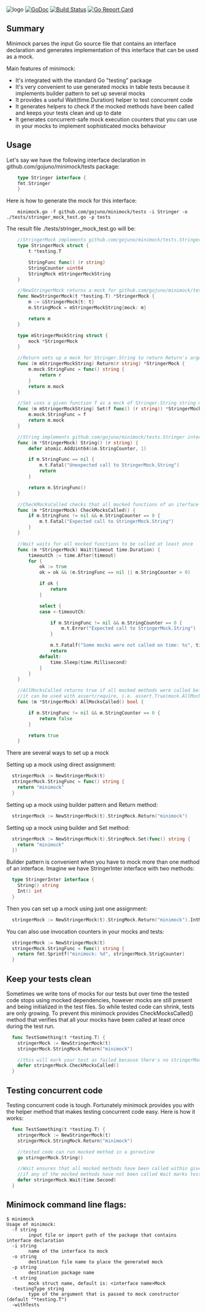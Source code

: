 ![logo](https://rawgit.com/gojuno/minimock/master/logo.svg)
[![GoDoc](https://godoc.org/github.com/gojuno/minimock?status.svg)](http://godoc.org/github.com/gojuno/minimock) [![Build Status](https://travis-ci.org/gojuno/minimock.svg?branch=master)](https://travis-ci.org/gojuno/minimock) [![Go Report Card](https://goreportcard.com/badge/github.com/gojuno/minimock)](https://goreportcard.com/report/github.com/gojuno/minimock)

## Summary 
Minimock parses the input Go source file that contains an interface declaration and generates
implementation of this interface that can be used as a mock.

Main features of minimock:

* It's integrated with the standard Go "testing" package
* It's very convenient to use generated mocks in table tests because it implements builder pattern to set up several mocks
* It provides a useful Wait(time.Duration) helper to test concurrent code
* It generates helpers to check if the mocked methods have been called and keeps your tests clean and up to date
* It generates concurrent-safe mock execution counters that you can use in your mocks to implement sophisticated mocks behaviour

## Usage
Let's say we have the following interface declaration in github.com/gojuno/minimock/tests package:
```go
	type Stringer interface {
    fmt.Stringer
	}
```

Here is how to generate the mock for this interface:
```
	minimock.go -f github.com/gojuno/minimock/tests -i Stringer -o ./tests/stringer_mock_test.go -p tests
```

The result file ./tests/stringer_mock_test.go will be:
```go
	//StringerMock implements github.com/gojuno/minimock/tests.Stringer
	type StringerMock struct {
		t *testing.T

		StringFunc func() (r string)
		StringCounter uint64
		StringMock mStringerMockString
	}

	//NewStringerMock returns a mock for github.com/gojuno/minimock/tests.Stringer
	func NewStringerMock(t *testing.T) *StringerMock {
		m := &StringerMock{t: t}
		m.StringMock = mStringerMockString{mock: m}

		return m
	}

	type mStringerMockString struct {
		mock *StringerMock
	}

	//Return sets up a mock for Stringer.String to return Return's arguments
	func (m mStringerMockString) Return(r string) *StringerMock {
		m.mock.StringFunc = func() string {
			return r
		}
		return m.mock
	}

	//Set uses a given function f as a mock of Stringer.String string method
	func (m mStringerMockString) Set(f func() (r string)) *StringerMock {
		m.mock.StringFunc = f
		return m.mock
	}

	//String implements github.com/gojuno/minimock/tests.Stringer interface
	func (m *StringerMock) String() (r string) {
		defer atomic.AddUint64(&m.StringCounter, 1)

		if m.StringFunc == nil {
			m.t.Fatal("Unexpected call to StringerMock.String")
			return
		}

		return m.StringFunc()
	}

	//CheckMocksCalled checks that all mocked functions of an iterface have been called at least once
	func (m *StringerMock) CheckMocksCalled() {
		if m.StringFunc != nil && m.StringCounter == 0 {
			m.t.Fatal("Expected call to StringerMock.String")
		}
	}

	//Wait waits for all mocked functions to be called at least once
	func (m *StringerMock) Wait(timeout time.Duration) {
		timeoutCh := time.After(timeout)
		for {
			ok := true
			ok = ok && (m.StringFunc == nil || m.StringCounter > 0)

			if ok {
				return
			}

			select {
			case <-timeoutCh:

				if m.StringFunc != nil && m.StringCounter == 0 {
					m.t.Error("Expected call to StringerMock.String")
				}

				m.t.Fatalf("Some mocks were not called on time: %s", timeout)
				return
			default:
				time.Sleep(time.Millisecond)
			}
		}
	}

	//AllMocksCalled returns true if all mocked methods were called before the execution of AllMocksCalled,
	//it can be used with assert/require, i.e. assert.True(mock.AllMocksCalled())
	func (m *StringerMock) AllMocksCalled() bool {

		if m.StringFunc != nil && m.StringCounter == 0 {
			return false
		}

		return true
	}
```


There are several ways to set up a mock

Setting up a mock using direct assignment:
```go
  stringerMock := NewStringerMock(t)
  stringerMock.StringFunc = func() string {
    return "minimock"
  }
```

Setting up a mock using builder pattern and Return method:
```go
  stringerMock := NewStringerMock(t).StringMock.Return("minimock")
```

Setting up a mock using builder and Set method:
```go
  stringerMock := NewStringerMock(t).StringMock.Set(func() string {
    return "minimock"
  })
```

Builder pattern is convenient when you have to mock more than one method of an interface.
Imagine we have StringerInter interface with two methods:
```go
  type StringerInter interface {
    String() string
    Int() int
  }
```

Then you can set up a mock using just one assignment:
```go
  stringerMock := NewStringerMock(t).StringMock.Return("minimock").IntMock.Return(5)
```

You can also use invocation counters in your mocks and tests:
```go
  stringerMock := NewStringerMock(t)
  stringerMock.StringFunc = func() string {
    return fmt.Sprintf("minimock: %d", stringerMock.StrigCounter)
  }
```

## Keep your tests clean
Sometimes we write tons of mocks for our tests but over time the tested code stops using mocked dependencies,
however mocks are still present and being initialized in the test files. So while tested code can shrink, tests are only growing.
To prevent this minimock provides CheckMocksCalled() method that verifies that all your mocks have been called at least once during the test run.

```go
  func TestSomething(t *testing.T) {
    stringerMock := NewStringerMock(t)
    stringerMock.StringMock.Return("minimock")

    //this will mark your test as failed because there's no stringerMock.String() invocation
    defer stringerMock.CheckMocksCalled()
  }
```

## Testing concurrent code
Testing concurrent code is tough. Fortunately minimock provides you with the helper method that makes testing concurrent code easy.
Here is how it works:

```go
  func TestSomething(t *testing.T) {
    stringerMock := NewStringerMock(t)
    stringerMock.StringMock.Return("minimock")

    //tested code can run mocked method in a goroutine
    go stirngerMock.String()

    //Wait ensures that all mocked methods have been called within given interval
    //if any of the mocked methods have not been called Wait marks test as failed
    defer stringerMock.Wait(time.Second)
  }

```

## Minimock command line flags:
```
$ minimock 
Usage of minimock:
  -f string
    	input file or import path of the package that contains interface declaration
  -i string
    	name of the interface to mock
  -o string
    	destination file name to place the generated mock
  -p string
    	destination package name
  -t string
    	mock struct name, default is: <interface name>Mock
  -testingType string
    	type of the argument that is passed to mock constructor (default "*testing.T")
  -withTests
```
